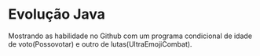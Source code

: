 # Evolução Java
Mostrando as habilidade no Github com um programa condicional de idade de voto(Possovotar) e outro de lutas(UltraEmojiCombat).
